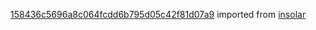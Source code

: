 [158436c5696a8c064fcdd6b795d05c42f81d07a9](https://github.com/insolar/insolar/commit/158436c5696a8c064fcdd6b795d05c42f81d07a9) imported from [insolar](https://github.com/insolar/insolar)
